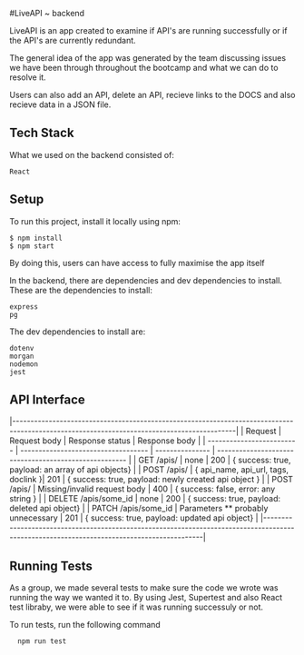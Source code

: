 #LiveAPI ~ backend

LiveAPI is an app created to examine if API's are running successfully or if the API's are currently redundant. 

The general idea of the app was generated by the team discussing issues we have been through throughout the bootcamp and what we can do to resolve it. 

Users can also add an API, delete an API, recieve links to the DOCS and also recieve data in a JSON file.
## Tech Stack 
What we used on the backend consisted of:
```
React
```




## Setup
To run this project, install it locally using npm:

```
$ npm install
$ npm start
```
By doing this, users can have access to fully maximise the app itself

In the backend, there are dependencies and dev dependencies to install. These are the dependencies to install:

```
express 
pg 
```
The dev dependencies to install are:

```
dotenv 
morgan
nodemon 
jest  
```


## API Interface



|-------------------------------------------------------------------------------------------------------------------------------------------|
| Request                   | Request body                        | Response status | Response body                                         |
| ------------------------- | ----------------------------------- | --------------- | ----------------------------------------------------- |
| GET /apis/                | none                                | 200             | { success: true, payload: an array of api objects}    | 
| POST /apis/               | { api_name, api_url, tags, doclink }| 201             | { success: true, payload: newly created api object }  | 
| POST /apis/               | Missing/invalid request body        | 400             | { success: false, error: any string }                 | 
| DELETE /apis/some_id      | none                                | 200             | { success: true, payload: deleted api object}         |
| PATCH /apis/some_id       | Parameters ** probably unnecessary  | 201             | { success: true, payload: updated api object}         |
|-------------------------------------------------------------------------------------------------------------------------------------------|


## Running Tests

As a group, we made several tests to make sure the code we wrote was running the way we wanted it to. By using Jest, Supertest and also React test libraby, we were able to see if it was running successuly or not.

To run tests, run the following command

```
  npm run test
```

